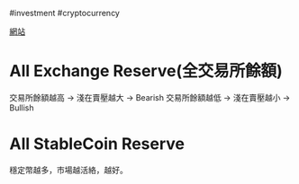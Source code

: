 #investment #cryptocurrency 

[網站](https://cryptoquant.com/asset/btc/chart/exchange-flows)

# All Exchange Reserve(全交易所餘額)
交易所餘額越高 → 淺在賣壓越大 → Bearish
交易所餘額越低 → 淺在賣壓越小 → Bullish

# All StableCoin Reserve
穩定幣越多，市場越活絡，越好。

